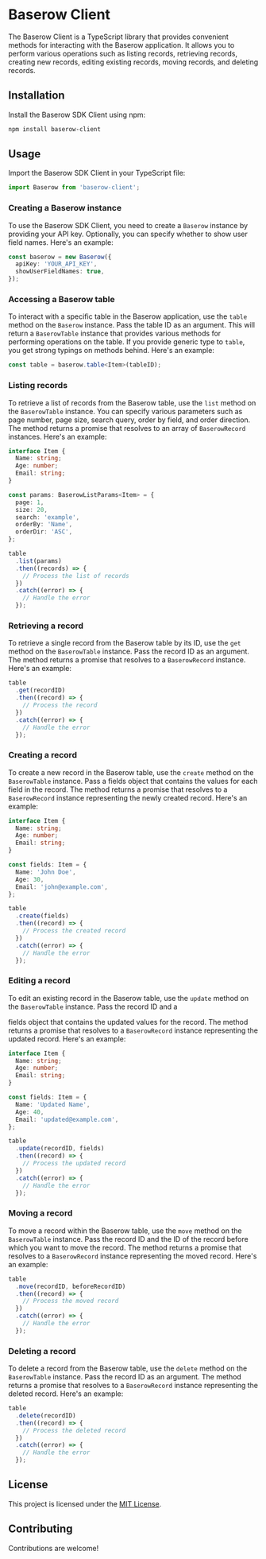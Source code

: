 # Baserow Client

The Baserow Client is a TypeScript library that provides convenient methods for interacting with the Baserow application. It allows you to perform various operations such as listing records, retrieving records, creating new records, editing existing records, moving records, and deleting records.

## Installation

Install the Baserow SDK Client using npm:

```bash
npm install baserow-client
```

## Usage

Import the Baserow SDK Client in your TypeScript file:

```typescript
import Baserow from 'baserow-client';
```

### Creating a Baserow instance

To use the Baserow SDK Client, you need to create a `Baserow` instance by providing your API key. Optionally, you can specify whether to show user field names. Here's an example:

```typescript
const baserow = new Baserow({
  apiKey: 'YOUR_API_KEY',
  showUserFieldNames: true,
});
```

### Accessing a Baserow table

To interact with a specific table in the Baserow application, use the `table` method on the `Baserow` instance. Pass the table ID as an argument. This will return a `BaserowTable` instance that provides various methods for performing operations on the table. If you provide generic type to `table`, you get strong typings on methods behind. Here's an example:

```typescript
const table = baserow.table<Item>(tableID);
```

### Listing records

To retrieve a list of records from the Baserow table, use the `list` method on the `BaserowTable` instance. You can specify various parameters such as page number, page size, search query, order by field, and order direction. The method returns a promise that resolves to an array of `BaserowRecord` instances. Here's an example:

```typescript
interface Item {
  Name: string;
  Age: number;
  Email: string;
}

const params: BaserowListParams<Item> = {
  page: 1,
  size: 20,
  search: 'example',
  orderBy: 'Name',
  orderDir: 'ASC',
};

table
  .list(params)
  .then((records) => {
    // Process the list of records
  })
  .catch((error) => {
    // Handle the error
  });
```

### Retrieving a record

To retrieve a single record from the Baserow table by its ID, use the `get` method on the `BaserowTable` instance. Pass the record ID as an argument. The method returns a promise that resolves to a `BaserowRecord` instance. Here's an example:

```typescript
table
  .get(recordID)
  .then((record) => {
    // Process the record
  })
  .catch((error) => {
    // Handle the error
  });
```

### Creating a record

To create a new record in the Baserow table, use the `create` method on the `BaserowTable` instance. Pass a fields object that contains the values for each field in the record. The method returns a promise that resolves to a `BaserowRecord` instance representing the newly created record. Here's an example:

```typescript
interface Item {
  Name: string;
  Age: number;
  Email: string;
}

const fields: Item = {
  Name: 'John Doe',
  Age: 30,
  Email: 'john@example.com',
};

table
  .create(fields)
  .then((record) => {
    // Process the created record
  })
  .catch((error) => {
    // Handle the error
  });
```

### Editing a record

To edit an existing record in the Baserow table, use the `update` method on the `BaserowTable` instance. Pass the record ID and a

fields object that contains the updated values for the record. The method returns a promise that resolves to a `BaserowRecord` instance representing the updated record. Here's an example:

```typescript
interface Item {
  Name: string;
  Age: number;
  Email: string;
}

const fields: Item = {
  Name: 'Updated Name',
  Age: 40,
  Email: 'updated@example.com',
};

table
  .update(recordID, fields)
  .then((record) => {
    // Process the updated record
  })
  .catch((error) => {
    // Handle the error
  });
```

### Moving a record

To move a record within the Baserow table, use the `move` method on the `BaserowTable` instance. Pass the record ID and the ID of the record before which you want to move the record. The method returns a promise that resolves to a `BaserowRecord` instance representing the moved record. Here's an example:

```typescript
table
  .move(recordID, beforeRecordID)
  .then((record) => {
    // Process the moved record
  })
  .catch((error) => {
    // Handle the error
  });
```

### Deleting a record

To delete a record from the Baserow table, use the `delete` method on the `BaserowTable` instance. Pass the record ID as an argument. The method returns a promise that resolves to a `BaserowRecord` instance representing the deleted record. Here's an example:

```typescript
table
  .delete(recordID)
  .then((record) => {
    // Process the deleted record
  })
  .catch((error) => {
    // Handle the error
  });
```

## License

This project is licensed under the [MIT License](LICENSE).

## Contributing

Contributions are welcome!
